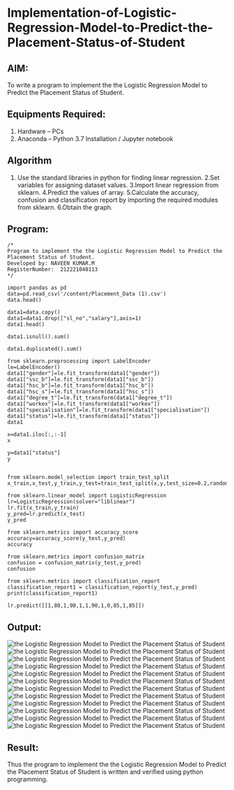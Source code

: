# Implementation-of-Logistic-Regression-Model-to-Predict-the-Placement-Status-of-Student

## AIM:
To write a program to implement the the Logistic Regression Model to Predict the Placement Status of Student.

## Equipments Required:
1. Hardware – PCs
2. Anaconda – Python 3.7 Installation / Jupyter notebook

## Algorithm

1. Use the standard libraries in python for finding linear regression.
2.Set variables for assigning dataset values.
3.Import linear regression from sklearn.
4.Predict the values of array.
5.Calculate the accuracy, confusion and classification report by importing the required modules from sklearn.
6.Obtain the graph.

## Program:
```
/*
Program to implement the the Logistic Regression Model to Predict the Placement Status of Student.
Developed by: NAVEEN KUMAR.M
RegisterNumber:  212221040113
*/
```
```
import pandas as pd
data=pd.read_csv('/content/Placement_Data (1).csv')
data.head()

data1=data.copy()
data1=data1.drop(["sl_no","salary"],axis=1)
data1.head()

data1.isnull().sum()

data1.duplicated().sum()

from sklearn.preprocessing import LabelEncoder
le=LabelEncoder()
data1["gender"]=le.fit_transform(data1["gender"])
data1["ssc_b"]=le.fit_transform(data1["ssc_b"])
data1["hsc_b"]=le.fit_transform(data1["hsc_b"])
data1["hsc_s"]=le.fit_transform(data1["hsc_s"])
data1["degree_t"]=le.fit_transform(data1["degree_t"])
data1["workex"]=le.fit_transform(data1["workex"])
data1["specialisation"]=le.fit_transform(data1["specialisation"])
data1["status"]=le.fit_transform(data1["status"])
data1

x=data1.iloc[:,:-1]
x

y=data1["status"]
y


from sklearn.model_selection import train_test_split
x_train,x_test,y_train,y_test=train_test_split(x,y,test_size=0.2,random_state=0)

from sklearn.linear_model import LogisticRegression
lr=LogisticRegression(solver="liblinear")
lr.fit(x_train,y_train)
y_pred=lr.predict(x_test)
y_pred

from sklearn.metrics import accuracy_score
accuracy=accuracy_score(y_test,y_pred)
accuracy

from sklearn.metrics import confusion_matrix
confusion = confusion_matrix(y_test,y_pred)
confusion

from sklearn.metrics import classification_report
classification_report1 = classification_report(y_test,y_pred)
print(classification_report1)

lr.predict([[1,80,1,90,1,1,90,1,0,85,1,85]])
```
## Output:

![the Logistic Regression Model to Predict the Placement Status of Student](1.png)
![the Logistic Regression Model to Predict the Placement Status of Student](2.png)
![the Logistic Regression Model to Predict the Placement Status of Student](3.png)
![the Logistic Regression Model to Predict the Placement Status of Student](4.png)
![the Logistic Regression Model to Predict the Placement Status of Student](5.png)
![the Logistic Regression Model to Predict the Placement Status of Student](6.png)
![the Logistic Regression Model to Predict the Placement Status of Student](7.png)
![the Logistic Regression Model to Predict the Placement Status of Student](8.png)
![the Logistic Regression Model to Predict the Placement Status of Student](9.png)
![the Logistic Regression Model to Predict the Placement Status of Student](10.png)
![the Logistic Regression Model to Predict the Placement Status of Student](11.png)
![the Logistic Regression Model to Predict the Placement Status of Student](12.png)

## Result:
Thus the program to implement the the Logistic Regression Model to Predict the Placement Status of Student is written and verified using python programming.
